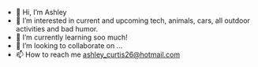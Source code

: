 - 👋 Hi, I’m Ashley
- 👀 I’m interested in current and upcoming tech, animals, cars, all outdoor activities and bad humor.
- 🌱 I’m currently learning soo much!
- 💞️ I’m looking to collaborate on ...
- 📫 How to reach me ashley_curtis26@hotmail.com

<!---
amc2623/amc2623 is a ✨ special ✨ repository because its `README.md` (this file) appears on your GitHub profile.
You can click the Preview link to take a look at your changes.
--->

